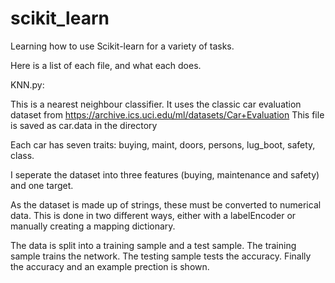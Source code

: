 # scikit_learn
Learning how to use Scikit-learn for a variety of tasks.

Here is a list of each file, and what each does.


KNN.py:

This is a nearest neighbour classifier.
It uses the classic car evaluation dataset from https://archive.ics.uci.edu/ml/datasets/Car+Evaluation 
This file is saved as car.data in the directory

Each car has seven traits: buying, maint, doors, persons, lug_boot, safety, class.

I seperate the dataset into three features (buying, maintenance and safety) and one target. 

As the dataset is made up of strings, these must be converted to numerical data. 
This is done in two different ways, either with a labelEncoder or manually creating a mapping dictionary.

The data is split into a training sample and a test sample.
The training sample trains the network.
The testing sample tests the accuracy.
Finally the accuracy and an example prection is shown.















